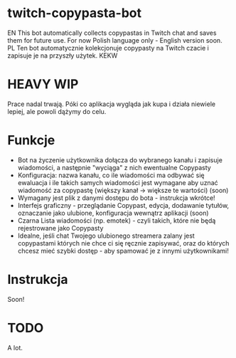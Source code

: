 # twitch-copypasta-bot
EN This bot automatically collects copypastas in Twitch chat and saves them for future use. For now Polish language only - English version soon.  
PL Ten bot automatycznie kolekcjonuje copypasty na Twitch czacie i zapisuje je na przyszły użytek. KEKW  

# **HEAVY WIP**
Prace nadal trwają. Póki co aplikacja wygląda jak kupa i działa niewiele lepiej, ale powoli dążymy do celu.  

# Funkcje
- Bot na życzenie użytkownika dołącza do wybranego kanału i zapisuje wiadomości, a następnie "wyciąga" z nich ewentualne Copypasty
- Konfiguracja: nazwa kanału, co ile wiadomości ma odbywać się ewaluacja i ile takich samych wiadomości jest wymagane aby uznać wiadomość za copypastę (większy kanał -> większe te wartości) (soon)
- Wymagany jest plik z danymi dostępu do bota - instrukcja wkrótce!
- Interfejs graficzny - przeglądanie Copypast, edycja, dodawanie tytułów, oznaczanie jako ulubione, konfiguracja wewnątrz aplikacji (soon)
- Czarna Lista wiadomości (np. emotek) - czyli takich, które nie będą rejestrowane jako Copypasty
- Idealne, jeśli chat Twojego ulubionego streamera zalany jest copypastami których nie chce ci się ręcznie zapisywać, oraz do których chcesz mieć szybki dostęp - aby spamować je z innymi użytkownikami!

# Instrukcja
Soon!

# TODO
A lot.

